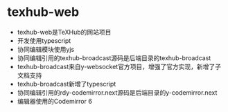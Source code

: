 # texhub-web

- texhub-web是TeXHub的网站项目
- 开发使用typescript
- 协同编辑模块使用yjs
- 协同编辑引用的texhub-broadcast源码是后端目录的texhub-broadcast
- texhub-broadcast来自y-websocket官方项目，增强了官方实现，新增了子文档支持
- texhub-broadcast新增了typescript
- 协同编辑引用的rdy-codemirror.next源码是后端目录的y-codemirror.next
- 编辑器使用的Codemirror 6